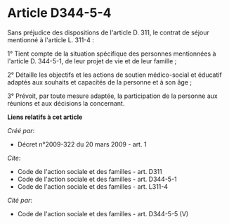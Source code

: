 # Article D344-5-4

Sans préjudice des dispositions de l'article D. 311, le contrat de séjour mentionné à l'article L. 311-4 : 

1° Tient compte de la situation spécifique des personnes mentionnées à l'article D. 344-5-1, de leur projet de vie et de leur
famille ; 

2° Détaille les objectifs et les actions de soutien médico-social et éducatif adaptés aux souhaits et capacités de la
personne et à son âge ; 

3° Prévoit, par toute mesure adaptée, la participation de la personne aux réunions et aux décisions la concernant.

**Liens relatifs à cet article**

_Créé par_:

  - Décret n°2009-322 du 20 mars 2009 - art. 1

_Cite_:

  - Code de l'action sociale et des familles - art. D311
  - Code de l'action sociale et des familles - art. D344-5-1
  - Code de l'action sociale et des familles - art. L311-4

_Cité par_:

  - Code de l'action sociale et des familles - art. D344-5-5 (V)
